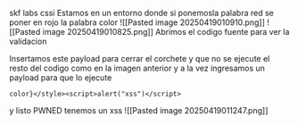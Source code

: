 skf labs cssi
Estamos en un entorno donde si ponemosla palabra red se poner en rojo la palabra color
![[Pasted image 20250419010910.png]]
![[Pasted image 20250419010825.png]]
Abrimos el codigo fuente para ver la validacion

Insertamos este payload para cerrar el corchete y que no se ejecute el resto del codigo como en la imagen anterior
y a la vez ingresamos un payload para que lo ejecute

	color}</style><script>alert("xss")</script>
y listo PWNED tenemos un xss
![[Pasted image 20250419011247.png]]





